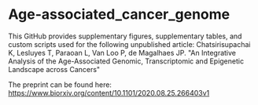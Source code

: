# Age-associated_cancer_genome

This GitHub provides supplementary figures, supplementary tables, and custom scripts used for the following unpublished article:
Chatsirisupachai K, Lesluyes T, Paraoan L, Van Loo P, de Magalhaes JP. "An Integrative Analysis of the Age-Associated Genomic, Transcriptomic and Epigenetic Landscape across Cancers"

The preprint can be found here: https://www.biorxiv.org/content/10.1101/2020.08.25.266403v1

